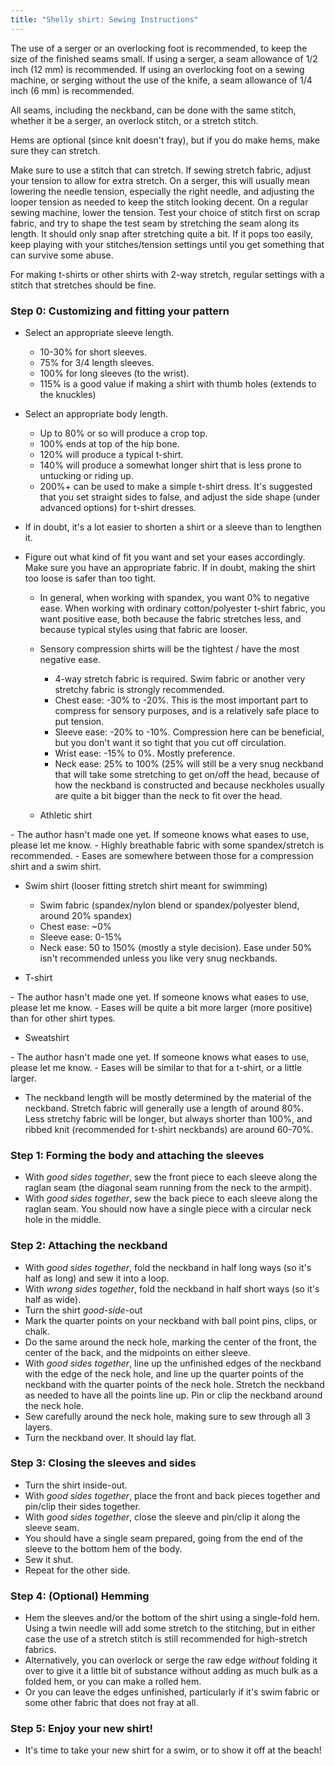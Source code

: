 ```yaml
---
title: "Shelly shirt: Sewing Instructions"
---
```


<Note>

The use of a serger or an overlocking foot is recommended, to keep the size of the finished seams small. If using a serger, a seam allowance of 1/2 inch (12 mm) is recommended. If using an overlocking foot on a sewing machine, or serging without the use of the knife, a seam allowance of 1/4 inch (6 mm) is recommended.

All seams, including the neckband, can be done with the same stitch, whether it be a serger, an overlock stitch, or a stretch stitch.

Hems are optional (since knit doesn't fray), but if you do make hems, make sure they can stretch.

Make sure to use a stitch that can stretch. If sewing stretch fabric, adjust your tension to allow for extra stretch. On a serger, this will usually mean lowering the needle tension, especially the right needle, and adjusting the looper tension as needed to keep the stitch looking decent. On a regular sewing machine, lower the tension. Test your choice of stitch first on scrap fabric, and try to shape the test seam by stretching the seam along its length. It should only snap after stretching quite a bit. If it pops too easily, keep playing with your stitches/tension settings until you get something that can survive some abuse.

For making t-shirts or other shirts with 2-way stretch, regular settings with a stitch that stretches should be fine.

</Note>

### Step 0: Customizing and fitting your pattern

 - Select an appropriate sleeve length.
   - 10-30% for short sleeves.
   - 75% for 3/4 length sleeves.
   - 100% for long sleeves (to the wrist).
   - 115% is a good value if making a shirt with thumb holes (extends to the knuckles)

 - Select an appropriate body length.
   - Up to 80% or so will produce a crop top.
   - 100% ends at top of the hip bone.
   - 120% will produce a typical t-shirt.
   - 140% will produce a somewhat longer shirt that is less prone to untucking or riding up.
   - 200%+ can be used to make a simple t-shirt dress. It's suggested that you set straight sides to false, and adjust the side shape (under advanced options) for t-shirt dresses.
 - If in doubt, it's a lot easier to shorten a shirt or a sleeve than to lengthen it.

 - Figure out what kind of fit you want and set your eases accordingly. Make sure you have an appropriate fabric. If in doubt, making the shirt too loose is safer than too tight.
   - In general, when working with spandex, you want 0% to negative ease. When working with ordinary cotton/polyester t-shirt fabric, you want positive ease, both because the fabric stretches less, and because typical styles using that fabric are looser.
   - Sensory compression shirts will be the tightest / have the most negative ease.
     - 4-way stretch fabric is required. Swim fabric or another very stretchy fabric is strongly recommended.
	 - Chest ease: -30% to -20%. This is the most important part to compress for sensory purposes, and is a relatively safe place to put tension.
	 - Sleeve ease: -20% to -10%. Compression here can be beneficial, but you don't want it so tight that you cut off circulation.
	 - Wrist ease: -15% to 0%. Mostly preference.
     - Neck ease: 25% to 100% (25% will still be a very snug neckband that will take some stretching to get on/off the head, because of how the neckband is constructed and because neckholes usually are quite a bit bigger than the neck to fit over the head.

   - Athletic shirt

<Fixme>
     - The author hasn't made one yet. If someone knows what eases to use, please let me know.
	   - Highly breathable fabric with some spandex/stretch is recommended.
</Fixme>
	 - Eases are somewhere between those for a compression shirt and a swim shirt.

   - Swim shirt (looser fitting stretch shirt meant for swimming)
     - Swim fabric (spandex/nylon blend or spandex/polyester blend, around 20% spandex)
     - Chest ease: ~0%
	 - Sleeve ease: 0-15%
	 - Neck ease: 50 to 150% (mostly a style decision). Ease under 50% isn't recommended unless you like very snug neckbands.

   - T-shirt
<Fixme>
     - The author hasn't made one yet. If someone knows what eases to use, please let me know.
	   - Eases will be quite a bit more larger (more positive) than for other shirt types.
</Fixme>

   - Sweatshirt
<Fixme>
     - The author hasn't made one yet. If someone knows what eases to use, please let me know.
	   - Eases will be similar to that for a t-shirt, or a little larger.
</Fixme>

 - The neckband length will be mostly determined by the material of the neckband. Stretch fabric will generally use a length of around 80%. Less stretchy fabric will be longer, but always shorter than 100%, and ribbed knit (recommended for t-shirt neckbands) are around 60-70%.

### Step 1: Forming the body and attaching the sleeves

- With _good sides together_, sew the front piece to each sleeve along the raglan seam (the diagonal seam running from the neck to the armpit).
- With _good sides together_, sew the back piece to each sleeve along the raglan seam. You should now have a single piece with a circular neck hole in the middle.

### Step 2: Attaching the neckband

- With _good sides together_, fold the neckband in half long ways (so it's half as long) and sew it into a loop.
- With _wrong sides together_, fold the neckband in half short ways (so it's half as wide).
- Turn the shirt _good-side_-out
- Mark the quarter points on your neckband with ball point pins, clips, or chalk.
- Do the same around the neck hole, marking the center of the front, the center of the back, and the midpoints on either sleeve.
- With _good sides together_, line up the unfinished edges of the neckband with the edge of the neck hole, and line up the quarter points of the neckband with the quarter points of the neck hole. Stretch the neckband as needed to have all the points line up. Pin or clip the neckband around the neck hole.
 - Sew carefully around the neck hole, making sure to sew through all 3 layers.
 - Turn the neckband over. It should lay flat.

### Step 3: Closing the sleeves and sides

- Turn the shirt inside-out.
- With _good sides together_, place the front and back pieces together and pin/clip their sides together.
- With _good sides together_, close the sleeve and pin/clip it along the sleeve seam.
- You should have a single seam prepared, going from the end of the sleeve to the bottom hem of the body.
- Sew it shut.
- Repeat for the other side.

### Step 4: (Optional) Hemming

- Hem the sleeves and/or the bottom of the shirt using a single-fold hem. Using a twin needle will add some stretch to the stitching, but in either case the use of a stretch stitch is still recommended for high-stretch fabrics.
- Alternatively, you can overlock or serge the raw edge _without_ folding it over to give it a little bit of substance without adding as much bulk as a folded hem, or you can make a rolled hem.
- Or you can leave the edges unfinished, particularly if it's swim fabric or some other fabric that does not fray at all.

### Step 5: Enjoy your new shirt!

- It's time to take your new shirt for a swim, or to show it off at the beach!
